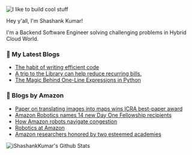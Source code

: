 ![I like to build cool stuff](https://res.cloudinary.com/dt8g3rhcy/image/upload/v1595929574/i_like_to_build_cool_shit._1_nzbwjh.png)

Hey y'all, I'm Shashank Kumar! 

I'm a Backend Software Engineer solving challenging problems in Hybrid Cloud World.

### 📕 My Latest Blogs
<!-- BLOG-POST-LIST:START -->
- [The habit of writing efficient code](https://medium.com/@ishashankkumar/the-habit-of-writing-efficient-code-153b05f04269?source=rss-d24dda280d5f------2)
- [A trip to the Library can help reduce recurring bills.](https://medium.com/swlh/a-trip-to-the-library-can-help-reduce-recurring-bills-23bca495cdf5?source=rss-d24dda280d5f------2)
- [The Magic Behind One-Line Expressions in Python](https://medium.com/swlh/the-magic-behind-one-line-expressions-in-python-816c10180c5c?source=rss-d24dda280d5f------2)
<!-- BLOG-POST-LIST:END -->

### 📕 Blogs by Amazon
<!-- AMAZON-BLOG-POST-LIST:START -->
- [Paper on translating images into maps wins ICRA best-paper award](https://www.amazon.science/blog/translating-images-into-birds-eye-view-maps)
- [Amazon Robotics names 14 new Day One Fellowship recipients](https://www.amazon.science/academic-engagements/amazon-robotics-expands-day-one-fellowship-program-and-selects-14-recipients-for-2022)
- [How Amazon robots navigate congestion](https://www.amazon.science/latest-news/how-amazon-robots-navigate-congestion)
- [Robotics at Amazon](https://www.amazon.science/blog/icra-2022-robotics-at-amazon)
- [Amazon researchers honored by two esteemed academies](https://www.amazon.science/latest-news/amazon-researchers-honored-by-two-esteemed-academies)
<!-- AMAZON-BLOG-POST-LIST:END -->



<img align="center" alt="iShashankKumar's Github Stats" src="https://github-readme-stats.vercel.app/api?username=ishashankkumar&show_icons=true&hide_border=true" />

